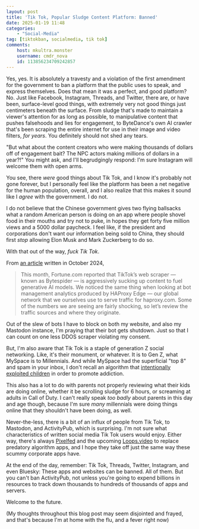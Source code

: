 ```yaml
---
layout: post
title: 'Tik Tok, Popular Sludge Content Platform: Banned'
date: 2025-01-19 11:48
categories:
    - "Social-Media"
tag: [tiktokban, socialmedia, tik tok]
comments:
    host: mkultra.monster
    username: cmdr_nova
    id: 113856234709242857
---
```

Yes, yes. It is absolutely a travesty and a violation of the first amendment for the government to ban a platform that the public uses to speak, and express themselves. Does that mean it was a perfect, and good platform? No. Just like Facebook, Instagram, Threads, and Twitter, there are, or have been, surface-level good things, with extremely very not good things just centimeters beneath the surface. From sludge that's made to maintain a viewer's attention for as long as possible, to manipulative content that pushes falsehoods and lies for engagement, to ByteDance's own AI crawler that's been scraping the entire internet for use in their image and video filters, *for years*. You definitely should not shed any tears.

"But what about the content creators who were making thousands of dollars off of engagement bait? The NPC actors making millions of dollars in a year?!" You might ask, and I'll begrudgingly respond: I'm sure Instagram will welcome them with open arms.

You see, there *were* good things about Tik Tok, and I know it's probably not gone forever, but I personally feel like the platform has been a net negative for the human population, overall, and I also realize that this makes it sound like I *agree* with the government. I do not.

I do not believe that the Chinese government gives two flying ballsacks what a random American person is doing on an app where people shovel food in their mouths and try not to puke, in hopes they get forty five million views and a 5000 dollar paycheck. I feel like, if the president and corporations don't want our information being sold to China, they should first *stop* allowing Elon Musk and Mark Zuckerberg to do so.

With that out of the way, *fuck Tik Tok*.

From <a href="https://www.haproxy.com/blog/nearly-90-of-our-ai-crawler-traffic-is-from-tiktok-parent-bytedance-lessons-learned" target="_blank">an article</a> written in October 2024,

<blockquote>
This month, Fortune.com reported that TikTok’s web scraper — known as Bytespider — is aggressively sucking up content to fuel generative AI models. We noticed the same thing when looking at bot management analytics produced by HAProxy Edge — our global network that we ourselves use to serve traffic for haproxy.com. Some of the numbers we are seeing are fairly shocking, so let’s review the traffic sources and where they originate.
</blockquote>

Out of the slew of bots I have to block on both my website, and also my Mastodon instance, I'm praying that their bot gets shutdown. Just so that I can count on one less DDOS scraper violating my consent.

But, I'm also aware that Tik Tok is a staple of generation Z social networking. Like, it's their monument, or whatever. It is to Gen Z, what MySpace is to Millennials. And while MySpace had the superficial "top 8" and spam in your inbox, I don't recall an algorithm that <a href="https://www.theguardian.com/technology/2023/apr/04/how-tiktoks-algorithm-exploits-the-vulnerability-of-children" target="_blank">intentionally exploited children</a> in order to promote addiction.

This also has a lot to do with parents not properly reviewing what their kids are doing online, whether it be scrolling sludge for 6 hours, or screaming at adults in Call of Duty. I can't really speak *too badly* about parents in this day and age though, because I'm sure *many* millennials were doing things online that they shouldn't have been doing, as well.

Never-the-less, there is a bit of an influx of people from Tik Tok, to Mastodon, and ActivityPub, which is surprising. I'm not sure what characteristics of written social media Tik Tok users would enjoy. Either way, there's always <a href="https://pixelfed.org/how-to-join" target="_blank">Pixelfed</a> and the upcoming <a href="https://loops.video" target="_blank">Loops.video</a> to replace predatory algorithm apps, and I hope they take off just the same way these scummy corporate apps have.

At the end of the day, remember: Tik Tok, Threads, Twitter, Instagram, and even Bluesky: These apps and websites can be banned. All of them. But you can't ban ActivityPub, not unless you're going to expend billions in resources to track down thousands to hundreds of thousands of apps and servers.

Welcome to the future.

(My thoughts throughout this blog post may seem disjointed and frayed, and that's because I'm at home with the flu, and a fever right now)
